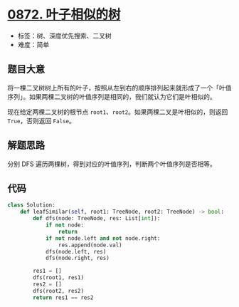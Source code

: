 # [0872. 叶子相似的树](https://leetcode.cn/problems/leaf-similar-trees/)

- 标签：树、深度优先搜索、二叉树
- 难度：简单

## 题目大意

将一棵二叉树树上所有的叶子，按照从左到右的顺序排列起来就形成了一个「叶值序列」。如果两棵二叉树的叶值序列是相同的，我们就认为它们是叶相似的。

现在给定两棵二叉树的根节点 `root1`、`root2`。如果两棵二叉是叶相似的，则返回 `True`，否则返回 `False`。

## 解题思路

分别 DFS 遍历两棵树，得到对应的叶值序列，判断两个叶值序列是否相等。

## 代码

```python
class Solution:
    def leafSimilar(self, root1: TreeNode, root2: TreeNode) -> bool:
        def dfs(node: TreeNode, res: List[int]):
            if not node:
                return
            if not node.left and not node.right:
                res.append(node.val)
            dfs(node.left, res)
            dfs(node.right, res)

        res1 = []
        dfs(root1, res1)
        res2 = []
        dfs(root2, res2)
        return res1 == res2
```

